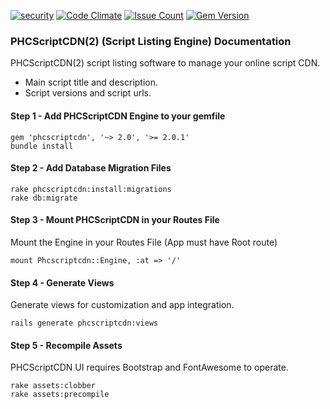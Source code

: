 [![security](https://hakiri.io/github/PHCNetworks/phc-scriptcdn/master.svg)](https://hakiri.io/github/PHCNetworks/phc-scriptcdn/master)
[![Code Climate](https://codeclimate.com/github/PHCNetworks/phc-scrtipcdn/badges/gpa.svg)](https://codeclimate.com/github/PHCNetworks/phc-scrtipcdn)
[![Issue Count](https://codeclimate.com/github/PHCNetworks/phc-scrtipcdn/badges/issue_count.svg)](https://codeclimate.com/github/PHCNetworks/phc-scrtipcdn)
[![Gem Version](https://badge.fury.io/rb/phcscriptcdn.svg)](https://badge.fury.io/rb/phcscriptcdn)
  
### PHCScriptCDN(2) (Script Listing Engine) Documentation
PHCScriptCDN(2) script listing software to manage your online script CDN.

- Main script title and description.
- Script versions and script urls.

#### Step 1 - Add PHCScriptCDN Engine to your gemfile  

	gem 'phcscriptcdn', '~> 2.0', '>= 2.0.1'
	bundle install
  
#### Step 2 - Add Database Migration Files  

	rake phcscriptcdn:install:migrations
	rake db:migrate
  
#### Step 3 - Mount PHCScriptCDN in your Routes File  
Mount the Engine in your Routes File (App must have Root route)  
  
	mount Phcscriptcdn::Engine, :at => '/'  
  
#### Step 4 - Generate Views  
Generate views for customization and app integration.  
  
	rails generate phcscriptcdn:views

#### Step 5 - Recompile Assets  
PHCScriptCDN UI requires Bootstrap and FontAwesome to operate.  
  
	rake assets:clobber
	rake assets:precompile  
